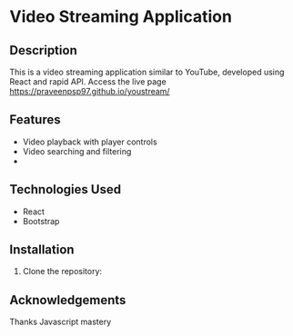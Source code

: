# Video Streaming Application



## Description

This is a video streaming application similar to YouTube, developed using React and rapid API. 
Access the live page https://praveenpsp97.github.io/youstream/


## Features


- Video playback with player controls
- Video searching and filtering
- 

## Technologies Used

- React
- Bootstrap


## Installation

1. Clone the repository:

## Acknowledgements

Thanks Javascript mastery

